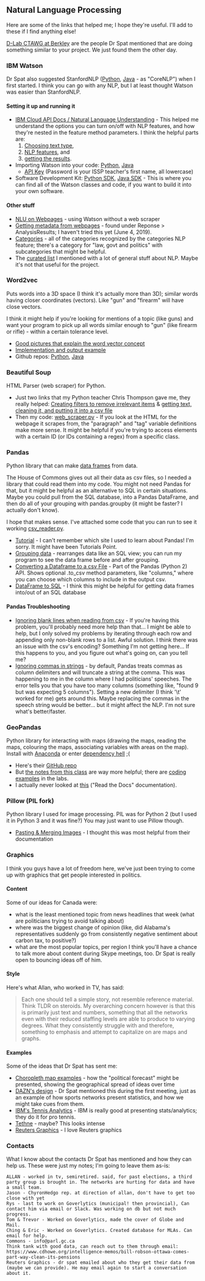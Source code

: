 ## Natural Language Processing
Here are some of the links that helped me; I hope they're useful. I'll add to these if I find anything else!

[D-Lab CTAWG at Berkley](https://github.com/dlabctawg) are the people Dr Spat mentioned that are doing something similar to your project. We just found them the other day.

### IBM Watson
Dr Spat also suggested StanfordNLP ([Python](https://github.com/stanfordnlp/stanfordnlp), [Java](https://github.com/stanfordnlp/CoreNLP) - as "CoreNLP") when I first started. I think you can go with any NLP, but I at least thought Watson was easier than StanfordNLP.
#### Setting it up and running it
- [IBM Cloud API Docs / Natural Language Understanding](https://cloud.ibm.com/apidocs/natural-language-understanding?code=python) - This helped me understand the options you can turn on/off with NLP features, and how they're nested in the feature method parameters. I think the helpful parts are:
  1. [Choosing text type](https://cloud.ibm.com/apidocs/natural-language-understanding?code=python#analyze-text),
  2. [NLP features](https://cloud.ibm.com/apidocs/natural-language-understanding?code=python#text-analytics-features), and
  3. [getting the results](https://cloud.ibm.com/apidocs/natural-language-understanding?code=python#response-details).
- Importing Watson into your code: [Python](https://github.com/watson-developer-cloud/python-sdk/blob/master/examples/natural_language_understanding_v1.py), [Java](https://github.com/watson-developer-cloud/java-sdk/blob/master/examples/src/main/java/com/ibm/watson/natural_language_classifier/v1/NaturalLanguageClassifierExample.java)
  - [API Key](https://www.protectedtext.com/ioto) (Password is your ISSP teacher's first name, all lowercase)
- Software Development Kit: [Python SDK](https://github.com/watson-developer-cloud/python-sdk/blob/master/ibm_watson/natural_language_understanding_v1.py), [Java SDK](https://github.com/watson-developer-cloud/java-sdk/tree/master/natural-language-understanding/src) - This is where you can find all of the Watson classes and code, if you want to build it into your own software.
#### Other stuff
- [NLU on Webpages](https://cloud.ibm.com/docs/services/natural-language-understanding?topic=natural-language-understanding-analyzing-webpages) - using Watson without a web scraper
- [Getting metadata from webpages](https://cloud.ibm.com/apidocs/natural-language-understanding?code=python#analyze-text) - found under Reponse > AnalysisResults; I haven't tried this yet (June 4, 2019).
- [Categories](https://cloud.ibm.com/docs/services/natural-language-understanding?topic=natural-language-understanding-categories-hierarchy) - all of the categories recognized by the categories NLP feature; there's a category for "law, govt and politics" with subcategories that might be helpful.
- The [curated list](https://github.com/keon/awesome-nlp) I mentioned with a lot of general stuff about NLP. Maybe it's not that useful for the project.

### Word2vec
Puts words into a 3D space (I think it's actually more than 3D); similar words having closer coordinates (vectors). Like "gun" and "firearm" will have close vectors.

I think it might help if you're looking for mentions of a topic (like guns) and want your program to pick up all words similar enough to "gun" (like firearm or rifle) -  within a certain tolerance level.
- [Good pictures that explain the word vector concept](https://www.tensorflow.org/tutorials/representation/word2vec#the_skip-gram_model)
- [Implementation and output example](https://nbviewer.jupyter.org/github/danielfrg/word2vec/blob/master/examples/word2vec.ipynb#Similarity)
- Github repos: [Python](https://github.com/danielfrg/word2vec), [Java](https://deeplearning4j.org/docs/latest/deeplearning4j-nlp-word2vec)

### Beautiful Soup
HTML Parser (web scraper) for Python.

- Just two links that my Python teacher Chris Thompson gave me, they really helped: [Creating filters to remove irrelevant items](https://matix.io/extract-text-from-webpage-using-beautifulsoup-and-python/) & [getting text, cleaning it, and putting it into a csv file](https://code.datasciencedojo.com/datasciencedojo/tutorials/blob/master/Web%20Scraping%20with%20Python%20and%20BeautifulSoup/Web%20Scraping%20with%20Python%20and%20Beautiful%20Soup.py)
- Then my code: [web_scraper.py]() - If you look at the HTML for the webpage it scrapes from, the "paragraph" and "tag" variable definitions make more sense. It might be helpful if you're trying to access elements with a certain ID (or IDs containing a regex) from a specific class.

### Pandas
Python library that can make [data frames](https://www.tutorialspoint.com/python_pandas/python_pandas_dataframe.htm) from data.

The House of Commons gives out all their data as csv files, so I needed a library that could read them into my code. You might not need Pandas for that, but it might be helpful as an alternative to SQL in certain situations. Maybe you could pull from the SQL database, into a Pandas DataFrame, and then do all of your grouping with pandas.groupby (it might be faster? I actually don't know).

I hope that makes sense. I've attached some code that you can run to see it working [csv_reader.py]().
- [Tutorial]() - I can't remember which site I used to learn about Pandas! I'm sorry. It might have been Tutorials Point.
- [Grouping data](https://www.tutorialspoint.com/python_pandas/python_pandas_groupby.htm) - rearranges data like an SQL view; you can run my program to see the data frame before and after grouping.
- [Converting a Dataframe to a csv File](https://pandas.pydata.org/pandas-docs/stable/reference/api/pandas.DataFrame.to_csv.html) - Part of the Pandas (Python 2) API. Shows optional .to_csv method parameters, like "columns," where you can choose which columns to include in the output csv.
- [DataFrame to SQL](https://github.com/connellblackett/pandas-mssql/blob/master/pandas_mssql/__init__.py) - I think this might be helpful for getting data frames into/out of an SQL database

#### Pandas Troubleshooting
- [Ignoring blank lines when reading from csv](https://github.com/pandas-dev/pandas/pull/7470) - If you're having this problem, you'll probably need more help than that... I might be able to help, but I only solved my problems by iterating through each row and appending only non-blank rows to a list. Awful solution. I think there was an issue with the csv's encoding? Something I'm not getting here... If this happens to you, and you figure out what's going on, can you tell me?
- [Ignoring commas in strings](https://stackoverflow.com/questions/46081317/reading-csv-with-pandas-and-ignoring-commas#46116006) - by default, Pandas treats commas as column delimiters and will truncate a string at the comma. This was happening to me in the column where I had politicians' speeches. The error tells you that you have too many columns (something like, "found 9 but was expecting 5 columns"). Setting a new delimiter (I think '\t' worked for me) gets around this. Maybe replacing the commas in the speech string would be better... but it might affect the NLP. I'm not sure what's better/faster.

### GeoPandas
Python library for interacting with maps (drawing the maps, reading the maps, colouring the maps, associating variables with areas on the map). Install with [Anaconda](https://www.anaconda.com/distribution/) or enter [dependency hell](https://en.wikipedia.org/wiki/Dependency_hell) ;(

- Here's their [GitHub repo](https://github.com/geopandas/geopandas)
- But [the notes from this class](http://darribas.org/gds15) are way more helpful; there are [coding examples](http://darribas.org/gds15/content/labs/lab_03.html) in the labs.
- I actually never looked at [this](http://geopandas.org/) ("Read the Docs" documentation).

### Pillow (PIL fork)
Python library I used for image processing. PIL was for Python 2 (but I used it in Python 3 and it was fine?) You may just want to use Pillow though.

- [Pasting & Merging Images](https://pillow.readthedocs.io/en/3.3.x/handbook/tutorial.html#cutting-pasting-and-merging-images) - I thought this was most helpful from their documentation

### Graphics
I think you guys have a lot of freedom here, we've just been trying to come up with graphics that get people interested in politics.

#### Content
Some of our ideas for Canada were:
- what is the least mentioned topic from news headlines that week (what are politicians trying to avoid talking about)
- where was the biggest change of opinion (like, did Alabama's representatives suddenly go from consistently negative sentiment about carbon tax, to positive?)
- what are the most popular topics, per region
I think you'll have a chance to talk more about content during Skype meetings, too. Dr Spat is really open to bouncing ideas off of him.

#### Style
Here's what Allan, who worked in TV, has said:

> Each one should tell a simple story, not resemble reference material. Think TLDR on steroids.
> My overarching concern however is that this is primarily just text and numbers, something that all the networks even with their reduced staffing levels are able to produce to varying degrees. What they consistently struggle with and therefore, something to emphasis and attempt to capitalize on are maps and graphs.

#### Examples
Some of the ideas that Dr Spat has sent me:

- [Choropleth map examples](https://towardsdatascience.com/the-power-of-visualization-in-data-science-1995d56e4208) - how the "political forecast" might be presented, showing the geographical spread of ideas over time
- [DAZN's design](https://drive.google.com/file/d/1vIoa1_C-kesKjiAx-MULkwHaIwa_cEky/view) - Dr Spat mentioned this during the first meeting, just as an example of how sports networks present statistics, and how we might take cues from them.
- [IBM's Tennis Analytics](https://www.ibmbigdatahub.com/tag/605) - IBM is really good at presenting stats/analytics; they do it for pro tennis.
- [Tethne](http://diging.github.io/tethne/api/tutorial.mallet.html#semantic-graph) - maybe? This looks intense
- [Reuters Graphics](https://graphics.reuters.com/USA-ELECTION-FUNDRAISING/010091H1268/index.html) - I love Reuters graphics

### Contacts
What I know about the contacts Dr Spat has mentioned and how they can help us. These were just my notes; I'm going to leave them as-is:
```
ALLAN - worked in tv, semiretired. said, for past elections, a third party group is brought in. The networks are hurting for data and have a small team.
Jason - ChyronHedgo rep. at direction of allan, don't have to get too close with yet
Rys - last to work on Goverlytics (municipal! then provincial), Can contact him via email or Slack. Was working on db but not much progress.
Tom & Trevor - Worked on Goverlytics, made the cover of Globe and Mail.
Ching & Eric - Worked on Goverlytics. Created database for MLAs. Can email for help.
Commons - info@parl.gc.ca
Think tank with good data, can reach out to them through email: https://www.cdhowe.org/intelligence-memos/bill-robson-ottawa-comes-part-way-clean-its-pensions
Reuters Graphics - dr spat emailed about who they get their data from (maybe we can provide). He may email again to start a conversation about it.
```
